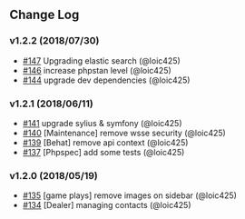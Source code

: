 ## Change Log

### v1.2.2 (2018/07/30)
- [#147](https://github.com/Jedisjeux/Jedisjeux/pull/147) Upgrading elastic search (@loic425)
- [#146](https://github.com/Jedisjeux/Jedisjeux/pull/146) increase phpstan level (@loic425)
- [#144](https://github.com/Jedisjeux/Jedisjeux/pull/144) upgrade dev dependencies (@loic425)

### v1.2.1 (2018/06/11)
- [#141](https://github.com/jedisjeux/jedisjeux/pull/141) upgrade sylius & symfony (@loic425)
- [#140](https://github.com/jedisjeux/jedisjeux/pull/140) [Maintenance] remove wsse security (@loic425)
- [#139](https://github.com/jedisjeux/jedisjeux/pull/139) [Behat] remove api context (@loic425)
- [#137](https://github.com/jedisjeux/jedisjeux/pull/137) [Phpspec] add some tests (@loic425)

### v1.2.0 (2018/05/19)
- [#135](https://github.com/Jedisjeux/Jedisjeux/pull/135) [game plays] remove images on sidebar (@loic425)
- [#134](https://github.com/Jedisjeux/Jedisjeux/pull/134) [Dealer] managing contacts (@loic425)
